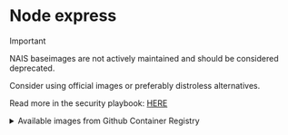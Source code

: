 Node express
============

> [!IMPORTANT]
> NAIS baseimages are not actively maintained and should be considered deprecated.
>
> Consider using official images or preferably distroless alternatives.
>
> Read more in the security playbook: [HERE](https://sikkerhet.nav.no/docs/sikker-utvikling/containere)

<details>

<summary>Available images from Github Container Registry</summary>

Docker image med Node og Express installert.

## Hvordan bruke imaget

### docker run

```
docker run --volume $(PWD)./:/var/server navikt/node-express
```

### docker-compose

For å bruke Docker-compose må man mounte inn js-filen som kjører express.

```
docker-express:
    image: navikt/node-express
    volumes:
      - ./:/var/server/
    ports:
      - 8000:8000
```

Kjør så `docker-compose run node-express`

## Release av ny versjon

Vi bruker Docker Automated Builds for å release ny versjon. Dette gjøres ved å lage en ny tag i Github, og da bygger Docker Hub automatisk en ny versjon basert på navnet til tag'en.

```
git tag -m "<hvorfor ny tag/release?>" node-express-<version>
git push --tags
```

</details>